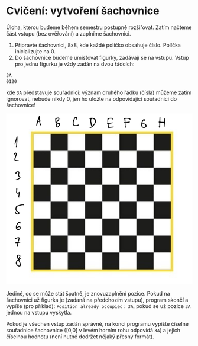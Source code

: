 # Cvičení: vytvoření šachovnice

Úloha, kterou budeme během semestru postupně rozšiřovat.
Zatím načteme část vstupu (bez ověřování) a zaplníme šachovnici.

1. Připravte šachovnici, 8x8, kde každé políčko obsahuje číslo. Políčka inicializujte na 0.
2. Do šachovnice budeme umisťovat figurky, zadávají se na vstupu. Vstup pro jednu figurku je vždy zadán na dvou řádcích:
```
3A
0120
```
kde `3A` představuje souřadnici:
význam druhého řádku (čísla) můžeme zatím ignorovat, nebude nikdy 0, jen ho uložte na odpovídající souřadnici do šachovnice!

![Chessboard](chessboard.png)

Jediné, co se může stát špatně, je znovuzaplnění pozice. Pokud na šachovnici už figurka je (zadaná na předchozím vstupu), program skončí a vypíše (pro příklad):
`Position already occupied: 3A`, pokud se už pozice `3A` jednou na vstupu vyskytla.

Pokud je všechen vstup zadán správně, na konci programu vypište číselné souřadnice šachovnice ([0,0] v levém horním rohu odpovídá `3A`) a jejich číselnou hodnotu (není nutné dodržet nějaký přesný formát).